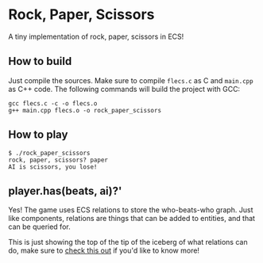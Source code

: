 # Rock, Paper, Scissors
A tiny implementation of rock, paper, scissors in ECS!

## How to build
Just compile the sources. Make sure to compile `flecs.c` as C and `main.cpp` as
C++ code. The following commands will build the project with GCC:

```
gcc flecs.c -c -o flecs.o
g++ main.cpp flecs.o -o rock_paper_scissors
```

## How to play
```
$ ./rock_paper_scissors
rock, paper, scissors? paper
AI is scissors, you lose!
```

## player.has(beats, ai)?'
Yes! The game uses ECS relations to store the who-beats-who graph. Just like components, relations are things that can be added to entities, and that can be queried for.

This is just showing the top of the tip of the iceberg of what relations can do, make sure to [check this out](https://flecs.docsforge.com/master/relations-manual/) if you'd like to know more!
